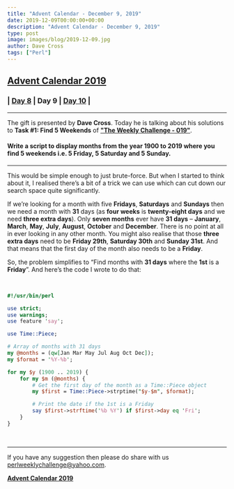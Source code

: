 ```yaml
---
title: "Advent Calendar - December 9, 2019"
date: 2019-12-09T00:00:00+00:00
description: "Advent Calendar - December 9, 2019"
type: post
image: images/blog/2019-12-09.jpg
author: Dave Cross
tags: ["Perl"]
---
```


## [**Advent Calendar 2019**](/blog/advent-calendar-2019)
### | [**Day 8**](/blog/advent-calendar-2019-12-08) | **Day 9** | [**Day 10**](/blog/advent-calendar-2019-12-10) |
***

The gift is presented by **Dave Cross**. Today he is talking about his solutions to **Task #1: Find 5 Weekends** of **["The Weekly Challenge - 019"](/blog/perl-weekly-challenge-019)**.

#### Write a script to display months from the year 1900 to 2019 where you find 5 weekends i.e. 5 Friday, 5 Saturday and 5 Sunday.

***

This would be simple enough to just brute-force. But when I started to think about it, I realised there’s a bit of a trick we can use which can cut down our search space quite significantly.

If we’re looking for a month with five **Fridays**, **Saturdays** and **Sundays** then we need a month with **31** days (as **four weeks** is **twenty-eight days** and we need **three extra days**). Only **seven months** ever have **31 days** – **January**, **March**, **May**, **July**, **August**, **October** and **December**. There is no point at all in ever looking in any other month. You might also realise that those **three extra days** need to be **Friday 29th**, **Saturday 30th** and **Sunday 31st**. And that means that the first day of the month also needs to be a **Friday**.

So, the problem simplifies to “Find months with **31 days** where the **1st** is a **Friday**”. And here’s the code I wrote to do that:

<br>

```perl
#!/usr/bin/perl

use strict;
use warnings;
use feature 'say';

use Time::Piece;

# Array of months with 31 days
my @months = (qw[Jan Mar May Jul Aug Oct Dec]);
my $format = '%Y-%b';

for my $y (1900 .. 2019) {
    for my $m (@months) {
        # Get the first day of the month as a Time::Piece object
        my $first = Time::Piece->strptime("$y-$m", $format);

        # Print the date if the 1st is a Friday
        say $first->strftime('%b %Y') if $first->day eq 'Fri';
    }
}
```

<br>

***
If you have any suggestion then please do share with us <perlweeklychallenge@yahoo.com>.

[**Advent Calendar 2019**](/blog/advent-calendar-2019)
